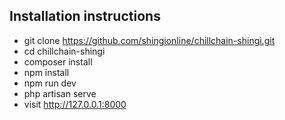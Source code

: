 ## Installation instructions

- git clone https://github.com/shingionline/chillchain-shingi.git
- cd chillchain-shingi
- composer install
- npm install
- npm run dev
- php artisan serve
- visit <a href="http://127.0.0.1:8000" target="_blank">http://127.0.0.1:8000</a>